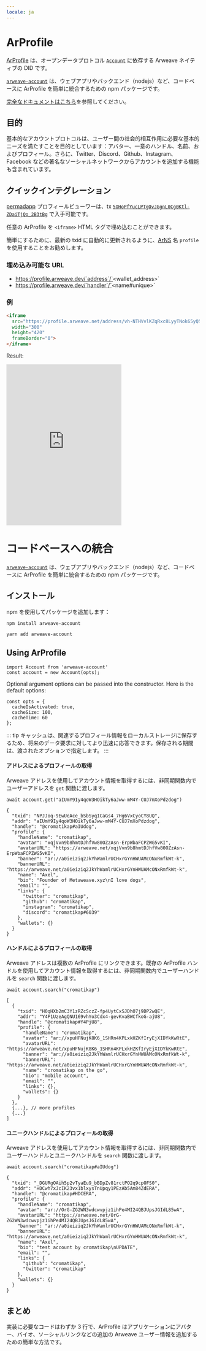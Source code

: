 ```yaml
---
locale: ja
---
```

# ArProfile

[ArProfile](https://arprofile.arweave.dev) は、オープンデータプロトコル [`Account`](https://docs.arprofile.org/#/?id=data-protocol) に依存する Arweave ネイティブの DID です。

[`arweave-account`](https://www.npmjs.com/package/arweave-account) は、ウェブアプリやバックエンド（nodejs）など、コードベースに ArProfile を簡単に統合するための npm パッケージです。

[完全なドキュメントはこちら](https://docs.arprofile.org)を参照してください。

## 目的

基本的なアカウントプロトコルは、ユーザー間の社会的相互作用に必要な基本的ニーズを満たすことを目的としています：アバター、一意のハンドル、名前、およびプロフィール。さらに、Twitter、Discord、Github、Instagram、Facebook などの著名なソーシャルネットワークからアカウントを追加する機能も含まれています。

## クイックインテグレーション

[permadapp](/concepts/permawebApplications.html) プロフィールビューワーは、tx [`5OHoPfYucLPTgOvJGgnL0Cg0Ktl-ZDaiTjQo_2B3tBg`](https://viewblock.io/arweave/tx/5OHoPfYucLPTgOvJGgnL0Cg0Ktl-ZDaiTjQo_2B3tBg) で入手可能です。

任意の ArProfile を `<iframe>` HTML タグで埋め込むことができます。

簡単にするために、最新の txid に自動的に更新されるように、[ArNS](https://ar.io/arns/) 名 `profile` を使用することをお勧めします。

### 埋め込み可能な URL

- https://profile.arweave.dev/`address`/`<wallet_address>`
- https://profile.arweave.dev/`handler`/`<name#unique>`

### 例

```html
<iframe
  src="https://profile.arweave.net/address/vh-NTHVvlKZqRxc8LyyTNok65yQ55a_PJ1zWLb9G2JI"
  width="300"
  height="420"
  frameBorder="0">
</iframe>
```

Result:

<iframe
  src="https://4tq6qppwfzylhu4a5perucol2audikwzpzsdnisogqup6ydxwqma.arweave.net/5OHoPfYucLPTgOvJGgnL0Cg0Ktl-ZDaiTjQo_2B3tBg/address/vh-NTHVvlKZqRxc8LyyTNok65yQ55a_PJ1zWLb9G2JI"
  width="300"
  height="420"
  frameBorder="0">
</iframe>

# コードベースへの統合

[`arweave-account`](https://www.npmjs.com/package/arweave-account) は、ウェブアプリやバックエンド（nodejs）など、コードベースに ArProfile を簡単に統合するための npm パッケージです。

## インストール

npm を使用してパッケージを追加します：
<CodeGroup>
  <CodeGroupItem title="NPM">

```console
npm install arweave-account
```

  </CodeGroupItem>
  <CodeGroupItem title="YARN">

```console
yarn add arweave-account
```

  </CodeGroupItem>
</CodeGroup>

## Using ArProfile
```js:no-line-numbers
import Account from 'arweave-account'
const account = new Account(opts);
```

Optional argument options can be passed into the constructor. Here is the default options:
```js:no-line-numbers
const opts = {
  cacheIsActivated: true,
  cacheSize: 100,
  cacheTime: 60
};
```

::: tip
キャッシュは、関連するプロフィール情報をローカルストレージに保存するため、将来のデータ要求に対してより迅速に応答できます。保存される期間は、渡されたオプションで指定します。
:::

#### アドレスによるプロフィールの取得
Arweave アドレスを使用してアカウント情報を取得するには、非同期関数内でユーザーアドレスを `get` 関数に渡します。


```js:no-line-numbers
await account.get("aIUmY9Iy4qoW3HOikTy6aJww-mM4Y-CUJ7mXoPdzdog")

{
  "txid": "NPJJoq-9EwUeAce_bSbSyqICaGs4_7Hg6VxCyoCY8UQ",
  "addr": "aIUmY9Iy4qoW3HOikTy6aJww-mM4Y-CUJ7mXoPdzdog",
  "handle": "@cromatikap#aIUdog",
  "profile": {
    "handleName": "cromatikap",
    "avatar": "xqjVvn9b8hmtDJhfVw80OZzAsn-ErpWbaFCPZWG5vKI",
    "avatarURL": "https://arweave.net/xqjVvn9b8hmtDJhfVw80OZzAsn-ErpWbaFCPZWG5vKI",
    "banner": "ar://a0ieiziq2JkYhWamlrUCHxrGYnHWUAMcONxRmfkWt-k",
    "bannerURL": "https://arweave.net/a0ieiziq2JkYhWamlrUCHxrGYnHWUAMcONxRmfkWt-k",
    "name": "Axel",
    "bio": "Founder of Metaweave.xyz\nI love dogs",
    "email": "",
    "links": {
      "twitter": "cromatikap",
      "github": "cromatikap",
      "instagram": "cromatikap",
      "discord": "cromatikap#6039"
    },
    "wallets": {}
  }
}
```

#### ハンドルによるプロフィールの取得
Arweave アドレスは複数の ArProfile にリンクできます。既存の ArProfile ハンドルを使用してアカウント情報を取得するには、非同期関数内でユーザーハンドルを `search` 関数に渡します。

```js:no-line-numbers
await account.search("cromatikap")

[
  {
    "txid": "H0qHXb2mC3Y1zRZcSczZ-fp4UytCxSJDhO7j9DP2wQE",
    "addr": "Y4P1UzeAgQNU169vhYo3Cdx4-gevKvaBWCfkoG-ajU8",
    "handle": "@cromatikap#Y4PjU8",
    "profile": {
      "handleName": "cromatikap",
      "avatar": "ar://xpuHFNujK8K6_1SHRn4KPLxkHZKfIryEjXIDYkKwRtE",
      "avatarURL": "https://arweave.net/xpuHFNujK8K6_1SHRn4KPLxkHZKfIryEjXIDYkKwRtE",
      "banner": "ar://a0ieiziq2JkYhWamlrUCHxrGYnHWUAMcONxRmfkWt-k",
      "bannerURL": "https://arweave.net/a0ieiziq2JkYhWamlrUCHxrGYnHWUAMcONxRmfkWt-k",
      "name": "cromatikap on the go",
      "bio": "mobile account",
      "email": "",
      "links": {},
      "wallets": {}
    }
  },
  {...}, // more profiles
  {...}
]
```

#### ユニークハンドルによるプロフィールの取得
Arweave アドレスを使用してアカウント情報を取得するには、非同期関数内でユーザーハンドルとユニークハンドルを `search` 関数に渡します。

```js:no-line-numbers
await account.search("cromatikap#aIUdog")

{
  "txid": "_DGURgOAih5p2vTyaEu9_bBDpZv81rctPO2q9cpOFS0",
  "addr": "HDCwh7xJcIK23vx1blxysTnUpqy1PEzAb5Am84ZdERA",
  "handle": "@cromatikap#HDCERA",
  "profile": {
    "handleName": "cromatikap",
    "avatar": "ar://OrG-ZG2WN3wdcwvpjz1ihPe4MI24QBJUpsJGIdL85wA",
    "avatarURL": "https://arweave.net/OrG-ZG2WN3wdcwvpjz1ihPe4MI24QBJUpsJGIdL85wA",
    "banner": "ar://a0ieiziq2JkYhWamlrUCHxrGYnHWUAMcONxRmfkWt-k",
    "bannerURL": "https://arweave.net/a0ieiziq2JkYhWamlrUCHxrGYnHWUAMcONxRmfkWt-k",
    "name": "Axel",
    "bio": "test account by cromatikap\nUPDATE",
    "email": "",
    "links": {
      "github": "cromatikap",
      "twitter": "cromatikap"
    },
    "wallets": {}
  }
}
```

## まとめ
実装に必要なコードはわずか 3 行で、ArProfile はアプリケーションにアバター、バイオ、ソーシャルリンクなどの追加の Arweave ユーザー情報を追加するための簡単な方法です。